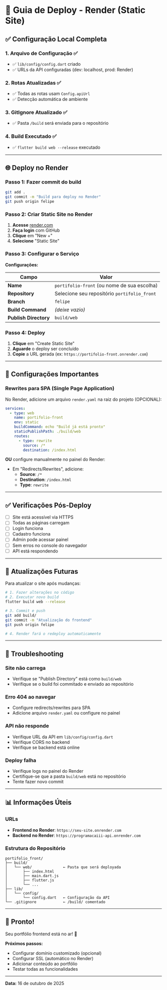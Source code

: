 # 🚀 Guia de Deploy - Render (Static Site)

## ✅ Configuração Local Completa

### 1. Arquivo de Configuração ✅
- ✅ `lib/config/config.dart` criado
- ✅ URLs da API configuradas (dev: localhost, prod: Render)

### 2. Rotas Atualizadas ✅
- ✅ Todas as rotas usam `Config.apiUrl`
- ✅ Detecção automática de ambiente

### 3. GitIgnore Atualizado ✅
- ✅ Pasta `/build` será enviada para o repositório

### 4. Build Executado ✅
- ✅ `flutter build web --release` executado

---

## 🌐 Deploy no Render

### Passo 1: Fazer commit do build

```bash
git add .
git commit -m "Build para deploy no Render"
git push origin felipe
```

### Passo 2: Criar Static Site no Render

1. **Acesse** [render.com](https://render.com)
2. **Faça login** com GitHub
3. **Clique** em "New +"
4. **Selecione** "Static Site"

### Passo 3: Configurar o Serviço

**Configurações:**

| Campo | Valor |
|-------|-------|
| **Name** | `portifolio-front` (ou nome de sua escolha) |
| **Repository** | Selecione seu repositório `portifolio_front` |
| **Branch** | `felipe` |
| **Build Command** | _(deixe vazio)_ |
| **Publish Directory** | `build/web` |

### Passo 4: Deploy

1. **Clique** em "Create Static Site"
2. **Aguarde** o deploy ser concluído
3. **Copie** a URL gerada (ex: `https://portifolio-front.onrender.com`)

---

## 🔧 Configurações Importantes

### Rewrites para SPA (Single Page Application)

No Render, adicione um arquivo `render.yaml` na raiz do projeto (OPCIONAL):

```yaml
services:
  - type: web
    name: portifolio-front
    env: static
    buildCommand: echo "Build já está pronto"
    staticPublishPath: ./build/web
    routes:
      - type: rewrite
        source: /*
        destination: /index.html
```

**OU** configure manualmente no painel do Render:
- Em "Redirects/Rewrites", adicione:
  - **Source**: `/*`
  - **Destination**: `/index.html`
  - **Type**: `rewrite`

---

## ✅ Verificações Pós-Deploy

- [ ] Site está acessível via HTTPS
- [ ] Todas as páginas carregam
- [ ] Login funciona
- [ ] Cadastro funciona
- [ ] Admin pode acessar painel
- [ ] Sem erros no console do navegador
- [ ] API está respondendo

---

## 🔄 Atualizações Futuras

Para atualizar o site após mudanças:

```bash
# 1. Fazer alterações no código
# 2. Executar novo build
flutter build web --release

# 3. Commit e push
git add build/
git commit -m "Atualização do frontend"
git push origin felipe

# 4. Render fará o redeploy automaticamente
```

---

## 🐛 Troubleshooting

### Site não carrega
- Verifique se "Publish Directory" está como `build/web`
- Verifique se o build foi commitado e enviado ao repositório

### Erro 404 ao navegar
- Configure redirects/rewrites para SPA
- Adicione arquivo `render.yaml` ou configure no painel

### API não responde
- Verifique URL da API em `lib/config/config.dart`
- Verifique CORS no backend
- Verifique se backend está online

### Deploy falha
- Verifique logs no painel do Render
- Certifique-se que a pasta `build/web` está no repositório
- Tente fazer novo commit

---

## 📊 Informações Úteis

### URLs
- **Frontend no Render**: `https://seu-site.onrender.com`
- **Backend no Render**: `https://programacaiii-api.onrender.com`

### Estrutura do Repositório
```
portifolio_front/
├── build/
│   └── web/              ← Pasta que será deployada
│       ├── index.html
│       ├── main.dart.js
│       ├── flutter.js
│       └── ...
├── lib/
│   └── config/
│       └── config.dart   ← Configuração da API
└── .gitignore            ← /build/ comentado
```

---

## 🎉 Pronto!

Seu portfólio frontend está no ar! 🚀

**Próximos passos:**
- Configurar domínio customizado (opcional)
- Configurar SSL (automático no Render)
- Adicionar conteúdo ao portfólio
- Testar todas as funcionalidades

---

**Data:** 16 de outubro de 2025
